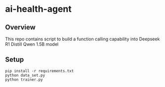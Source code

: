 # ai-health-agent
## Overview
This repo contains script to build a function calling capability into Deepseek R1 Distill Qwen 1.5B model
## Setup
```
pip install -r requirements.txt
python data_set.py
python trainer.py
```
